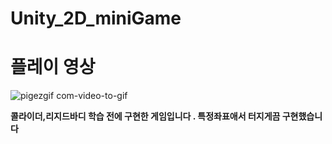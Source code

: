 # Unity_2D_miniGame
#  플레이 영상 #


![pigezgif com-video-to-gif](https://user-images.githubusercontent.com/39197978/50520609-b4a50880-0b04-11e9-9fda-dac9a35ed41d.gif)

**콜라이더,리지드바디 학습 전에 구현한 게임입니다 . 특정좌표애서 터지게끔 구현했습니다**

